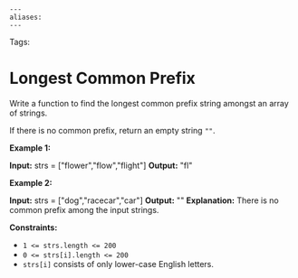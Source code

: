 ```
---
aliases:
---
```

Tags:

# Longest Common Prefix
Write a function to find the longest common prefix string amongst an array of strings.

If there is no common prefix, return an empty string `""`.

**Example 1:**

**Input:** strs = \["flower","flow","flight"\]
**Output:** "fl"

**Example 2:**

**Input:** strs = \["dog","racecar","car"\]
**Output:** ""
**Explanation:** There is no common prefix among the input strings.

**Constraints:**

-   `1 <= strs.length <= 200`
-   `0 <= strs[i].length <= 200`
-   `strs[i]` consists of only lower-case English letters.